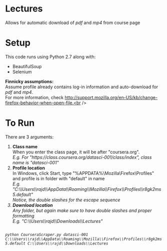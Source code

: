 Lectures
========

Allows for automatic download of *pdf* and *mp4* from course page

Setup
=====
This code runs using Python 2.7 along with:
<ul>
<li>BeautifulSoup</li>
<li>Selenium</li>
</ul>

**Finnicky assumptions:** <br />
Assume profile already contains log-in information and auto-download for *pdf* and *mp4*.<br />
For more information, check http://support.mozilla.org/en-US/kb/change-firefox-behavior-when-open-file.<br />

To Run
======
There are 3 arguments:
<ol>
<li><b>Class name</b><br />
    When you enter the class page, it will be after "coursera.org".<br />
    <i>E.g. For "https://class.coursera.org/datasci-001/class/index", class name is "datasci-001"</i></li>
<li><b>Profile location</b><br />
    In Windows, click Start, type "%APPDATA%\Mozilla\Firefox\Profiles" and profile is in folder with "default" in name<br />
    <i>E.g. "C:\\Users\\rajd\\AppData\\Roaming\\Mozilla\\Firefox\\Profiles\\r8gk2ms5.default"</i><br />
    <i>Notice, the double slashes for the escape sequence<i><br /></li>
<li><b>Download location</b><br />
    Any folder, but again make sure to have double slashes and proper formatting<br />
    <i>E.g. "C:\\Users\\rajd\\Downloads\\Lectures"<br /></i></li>
</ol>

<code>
python CourseraScraper.py datasci-001 C:\\Users\\rajd\\AppData\\Roaming\\Mozilla\\Firefox\\Profiles\\r8gk2ms5.default C:\\Users\\rajd\\Downloads\\Lectures
</code>
